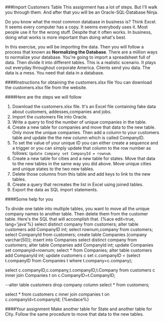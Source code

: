 <!--djw:done-->
###Import Customers Table
 This assignment has a lot of steps. But I'll walk you through them. And after that you will be an Oracle-SQL-Database Ninja. 

Do you know what the most common database in business is? Think Excel. It seems every computer has a copy. It seems everybody uses it. Most people use it for the wrong stuff. Despite that it often works. In business, doing what works is more important than doing what's best.

In this exercise, you will be importing the data. Then you will follow a process that known as **Normalizing the Database**. There are a million ways to normalize your database.  You're going to import a spreadsheet full of data. Then divide it into different tables. This is a realistic scenario. It plays out everyday throughout corporate America. Clients send you data. The data is a mess. You need that data in a database.

####Instructions for obtaining the customers.xlsx file
 You can download the customers.xlsx file from the website.

####Here are the steps we will follow
1. Download the customers.xlsx file. It's an Excel file containing fake data about customers, addesses,companies and jobs.
2. Import the customers file into Oracle.
3. Write a query to find the number of unique companies in the table.
4. Create a new table for companies and move that data to the new table. Only move the unique companies. Then add a column to your customers table and update the the new column which is called CompanyID.
5. To set the value of your unique ID you can either create a sequence and a trigger or you can simply update that column to the row number as follows: ```Update Company set CompanyId = rownum```.
6. Create a new table for cities and a new table for states. Move that data to the new tables in the same way you did above. Move unique cities and unique states to the two new tables. 
7. Delete those columns from this table and add keys to link to the new tables.
8. Create a query that recreates the list in Excel using joined tables.
9. Export the data as SQL import statements.


####Some help for you

To divide one table into multiple tables, you want to move all the unique company names to another table. Then delete them from the customer table. Here's the SQL that will accomplish that.
{%ace edit=true, lang='java'%}
select distinct company from customers; 
alter table customers add CompanyID int;
select rownum,company from customers;
select CompanyId from customers;
create table Companies (company varchar(50));
insert into Companies select distinct company from customers;
alter table Companies add CompanyId int;
update Companies set companyid=rownum;
select * from Companies;
alter table customers add CompanyId int;
update customers c set c.companyID = (select t.companyID from Companies t where t.company=c.company);

select c.companyID,c.company,t.companyID,t.Company 
from customers c 
inner join Companies t on 
c.CompanyID=t.CompanyID;

--alter table customers drop company column
select * from customers;

select * from customers c 
inner join companies t 
on c.companyId=t.companyId;
{%endace%}

####Your assignment
Make another table for State and another table for City. Follow the same procedure to move that data to the new tables.